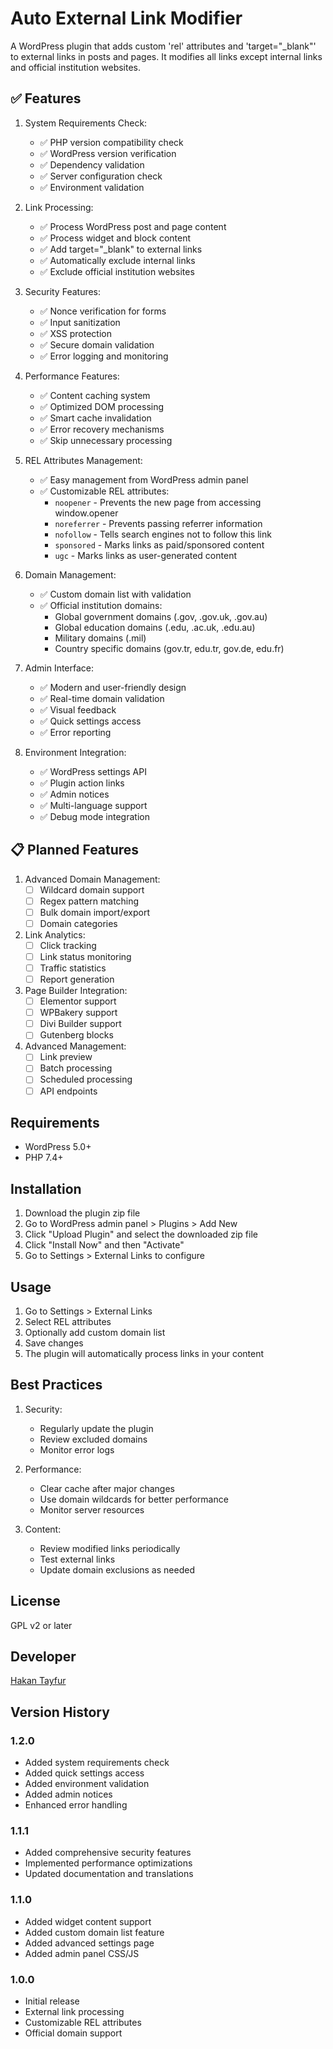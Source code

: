 # Auto External Link Modifier

A WordPress plugin that adds custom 'rel' attributes and 'target="_blank"' to external links in posts and pages. It modifies all links except internal links and official institution websites.

## ✅ Features

1. System Requirements Check:
   - ✅ PHP version compatibility check
   - ✅ WordPress version verification
   - ✅ Dependency validation
   - ✅ Server configuration check
   - ✅ Environment validation

2. Link Processing:
   - ✅ Process WordPress post and page content
   - ✅ Process widget and block content
   - ✅ Add target="_blank" to external links
   - ✅ Automatically exclude internal links
   - ✅ Exclude official institution websites

3. Security Features:
   - ✅ Nonce verification for forms
   - ✅ Input sanitization
   - ✅ XSS protection
   - ✅ Secure domain validation
   - ✅ Error logging and monitoring

4. Performance Features:
   - ✅ Content caching system
   - ✅ Optimized DOM processing
   - ✅ Smart cache invalidation
   - ✅ Error recovery mechanisms
   - ✅ Skip unnecessary processing

5. REL Attributes Management:
   - ✅ Easy management from WordPress admin panel
   - ✅ Customizable REL attributes:
     - `noopener` - Prevents the new page from accessing window.opener
     - `noreferrer` - Prevents passing referrer information
     - `nofollow` - Tells search engines not to follow this link
     - `sponsored` - Marks links as paid/sponsored content
     - `ugc` - Marks links as user-generated content

6. Domain Management:
   - ✅ Custom domain list with validation
   - ✅ Official institution domains:
     - Global government domains (.gov, .gov.uk, .gov.au)
     - Global education domains (.edu, .ac.uk, .edu.au)
     - Military domains (.mil)
     - Country specific domains (gov.tr, edu.tr, gov.de, edu.fr)

7. Admin Interface:
   - ✅ Modern and user-friendly design
   - ✅ Real-time domain validation
   - ✅ Visual feedback
   - ✅ Quick settings access
   - ✅ Error reporting

8. Environment Integration:
   - ✅ WordPress settings API
   - ✅ Plugin action links
   - ✅ Admin notices
   - ✅ Multi-language support
   - ✅ Debug mode integration

## 📋 Planned Features

1. Advanced Domain Management:
   - [ ] Wildcard domain support
   - [ ] Regex pattern matching
   - [ ] Bulk domain import/export
   - [ ] Domain categories

2. Link Analytics:
   - [ ] Click tracking
   - [ ] Link status monitoring
   - [ ] Traffic statistics
   - [ ] Report generation

3. Page Builder Integration:
   - [ ] Elementor support
   - [ ] WPBakery support
   - [ ] Divi Builder support
   - [ ] Gutenberg blocks

4. Advanced Management:
   - [ ] Link preview
   - [ ] Batch processing
   - [ ] Scheduled processing
   - [ ] API endpoints

## Requirements

- WordPress 5.0+
- PHP 7.4+

## Installation

1. Download the plugin zip file
2. Go to WordPress admin panel > Plugins > Add New
3. Click "Upload Plugin" and select the downloaded zip file
4. Click "Install Now" and then "Activate"
5. Go to Settings > External Links to configure

## Usage

1. Go to Settings > External Links
2. Select REL attributes
3. Optionally add custom domain list
4. Save changes
5. The plugin will automatically process links in your content

## Best Practices

1. Security:
   - Regularly update the plugin
   - Review excluded domains
   - Monitor error logs

2. Performance:
   - Clear cache after major changes
   - Use domain wildcards for better performance
   - Monitor server resources

3. Content:
   - Review modified links periodically
   - Test external links
   - Update domain exclusions as needed

## License

GPL v2 or later

## Developer

[Hakan Tayfur](https://htayfur.com)

## Version History

### 1.2.0
- Added system requirements check
- Added quick settings access
- Added environment validation
- Added admin notices
- Enhanced error handling

### 1.1.1
- Added comprehensive security features
- Implemented performance optimizations
- Updated documentation and translations

### 1.1.0 
- Added widget content support
- Added custom domain list feature
- Added advanced settings page
- Added admin panel CSS/JS

### 1.0.0 
- Initial release
- External link processing
- Customizable REL attributes
- Official domain support
